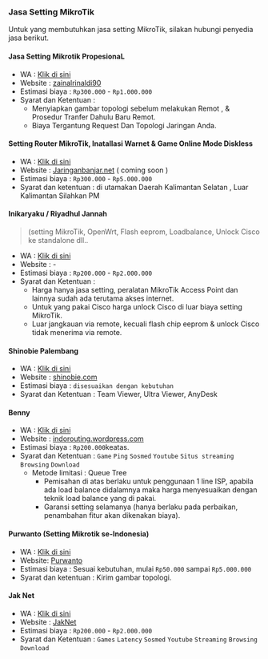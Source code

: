 ### Jasa Setting MikroTik
Untuk yang membutuhkan jasa setting MikroTik, silakan hubungi penyedia jasa berikut.

#### Jasa Setting Mikrotik PropesionaL
- WA : [Klik di sini](bit.ly/2MkCETR)
- Website : [zainalrinaldi90](https://www.facebook.com/zainalrinaldi90)
- Estimasi biaya : `Rp300.000` - `Rp1.000.000`
- Syarat dan Ketentuan : 
  - Menyiapkan gambar topologi sebelum melakukan Remot , & Prosedur Tranfer Dahulu Baru Remot.
  - Biaya Tergantung Request Dan Topologi Jaringan Anda.

#### Setting Router MikroTik, Inatallasi Warnet & Game Online Mode Diskless
- WA : [Klik di sini](https://wa.me/62811511848)
- Website : [Jaringanbanjar.net](http://jaringanbanjar.net) ( coming soon )
- Estimasi biaya : `Rp300.000` - `Rp5.000.000`
- Syarat dan ketentuan : di utamakan Daerah Kalimantan Selatan , Luar Kalimantan Silahkan PM

#### Inikaryaku / Riyadhul Jannah 
>(setting MikroTik, OpenWrt, Flash eeprom, Loadbalance, Unlock Cisco ke standalone dll..
- WA : [Klik di sini](https://wa.me/6282126666957)
- Website : -
- Estimasi biaya : `Rp200.000` - `Rp2.000.000`
- Syarat dan Ketentuan :
  - Harga hanya jasa setting, peralatan MikroTik Access Point dan lainnya sudah ada terutama akses internet.
  - Untuk yang pakai Cisco harga unlock Cisco di luar biaya setting MikroTik.
  - Luar jangkauan via remote, kecuali flash chip eeprom & unlock Cisco tidak menerima via remote.
  
#### Shinobie Palembang
- WA : [Klik di sini](https://wa.me/6281272176746)
- Website : [shinobie.com](http://shinobie.com)
- Estimasi biaya : `disesuaikan dengan kebutuhan`
- Syarat dan Ketentuan : Team Viewer, Ultra Viewer, AnyDesk

<div>
	<script async src="//pagead2.googlesyndication.com/pagead/js/adsbygoogle.js"></script>
	<!-- ads3 -->
	<ins class="adsbygoogle" style="display:block" data-ad-client="ca-pub-1716315177239884" data-ad-slot="4095402072"
	 data-ad-format="auto" data-full-width-responsive="true"></ins>
	<script>
		(adsbygoogle = window.adsbygoogle || []).push({});
	</script>
</div>

#### Benny
- WA : [Klik di sini](https://wa.me/6282175936659)
- Website : [indorouting.wordpress.com](https://indorouting.wordpress.com)
- Estimasi biaya : `Rp200.000`keatas.
- Syarat dan Ketentuan : 
  `Game` `Ping` `Sosmed` `Youtube` `Situs streaming` `Browsing` `Download`
  - Metode limitasi : Queue Tree
    - Pemisahan di atas berlaku untuk penggunaan 1 line ISP, apabila ada load balance didalamnya maka harga menyesuaikan dengan teknik load balance yang di pakai.
    - Garansi setting selamanya (hanya berlaku pada perbaikan, penambahan fitur akan dikenakan biaya).
    
#### Purwanto (Setting Mikrotik se-Indonesia)
- WA : [Klik di sini](https://wa.me/6282233483221)
- Website: [Purwanto](https://fb.com/botdrex)
- Estimasi biaya : Sesuai kebutuhan, mulai `Rp50.000` sampai `Rp5.000.000`
- Syarat dan ketentuan : Kirim gambar topologi.    

#### Jak Net
- WA : [Klik di sini](https://wa.me/6283129199615)
- Website : [JakNet](https://www.facebook.com/Jaknet22)
- Estimasi biaya : `Rp200.000` - `Rp2.000.000`
- Syarat dan Ketentuan : `Games` `Latency` `Sosmed` `Youtube` `Streaming` `Browsing` `Download`


